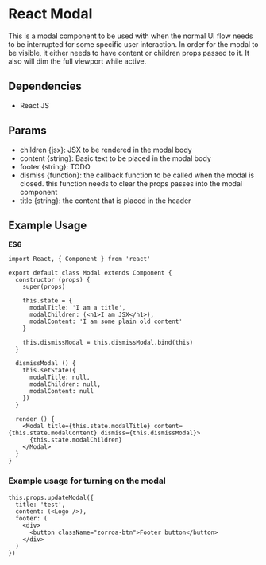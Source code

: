 # React Modal

This is a modal component to be used with when the normal UI flow needs to be interrupted for some specific user interaction.  In order for the modal to be visible, it either needs to have content or children props passed to it.   It also will dim the full viewport while active.

## Dependencies
- React JS

## Params

- children {jsx}: JSX to be rendered in the modal body
- content {string}: Basic text to be placed in the modal body
- footer {string}: TODO
- dismiss {function}: the callback function to be called when the modal is closed. this function needs to clear the props passes into the modal component
- title {string}: the content that is placed in the header

## Example Usage

**ES6**

```
import React, { Component } from 'react'

export default class Modal extends Component {
  constructor (props) {
    super(props)

    this.state = {
      modalTitle: 'I am a title',
      modalChildren: (<h1>I am JSX</h1>),
      modalContent: 'I am some plain old content'
    }

    this.dismissModal = this.dismissModal.bind(this)
  }

  dismissModal () {
    this.setState({
      modalTitle: null,
      modalChildren: null,
      modalContent: null
    })
  }

  render () {
    <Modal title={this.state.modalTitle} content={this.state.modalContent} dismiss={this.dismissModal}>
      {this.state.modalChildren}
    </Modal>
  }
}
```

### Example usage for turning on the modal

```
this.props.updateModal({
  title: 'test',
  content: (<Logo />),
  footer: (
    <div>
      <button className="zorroa-btn">Footer button</button>
    </div>
  )
})
```
